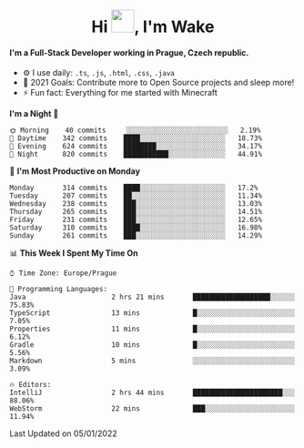 <h1 align="center">Hi <img src="https://raw.githubusercontent.com/MrWakeCZ/MrWakeCZ/master/Hi.gif" width="40px" />, I'm Wake</h1>

#### I'm a Full-Stack Developer working in Prague, Czech republic.
- ⚙️ I use daily: `.ts`, `.js`, `.html`, `.css`, `.java`
- 🥅 2021 Goals: Contribute more to Open Source projects and sleep more!
- ⚡ Fun fact: Everything for me started with Minecraft

<!--START_SECTION:waka-->
**I'm a Night 🦉** 

```text
🌞 Morning    40 commits     ░░░░░░░░░░░░░░░░░░░░░░░░░   2.19% 
🌆 Daytime    342 commits    ████░░░░░░░░░░░░░░░░░░░░░   18.73% 
🌃 Evening    624 commits    ████████░░░░░░░░░░░░░░░░░   34.17% 
🌙 Night      820 commits    ███████████░░░░░░░░░░░░░░   44.91%

```
📅 **I'm Most Productive on Monday** 

```text
Monday       314 commits    ████░░░░░░░░░░░░░░░░░░░░░   17.2% 
Tuesday      207 commits    ██░░░░░░░░░░░░░░░░░░░░░░░   11.34% 
Wednesday    238 commits    ███░░░░░░░░░░░░░░░░░░░░░░   13.03% 
Thursday     265 commits    ███░░░░░░░░░░░░░░░░░░░░░░   14.51% 
Friday       231 commits    ███░░░░░░░░░░░░░░░░░░░░░░   12.65% 
Saturday     310 commits    ████░░░░░░░░░░░░░░░░░░░░░   16.98% 
Sunday       261 commits    ███░░░░░░░░░░░░░░░░░░░░░░   14.29%

```


📊 **This Week I Spent My Time On** 

```text
⌚︎ Time Zone: Europe/Prague

💬 Programming Languages: 
Java                     2 hrs 21 mins       ███████████████████░░░░░░   75.83% 
TypeScript               13 mins             █░░░░░░░░░░░░░░░░░░░░░░░░   7.05% 
Properties               11 mins             █░░░░░░░░░░░░░░░░░░░░░░░░   6.12% 
Gradle                   10 mins             █░░░░░░░░░░░░░░░░░░░░░░░░   5.56% 
Markdown                 5 mins              ░░░░░░░░░░░░░░░░░░░░░░░░░   3.09%

🔥 Editors: 
IntelliJ                 2 hrs 44 mins       ██████████████████████░░░   88.06% 
WebStorm                 22 mins             ███░░░░░░░░░░░░░░░░░░░░░░   11.94%

```


 Last Updated on 05/01/2022
<!--END_SECTION:waka-->
